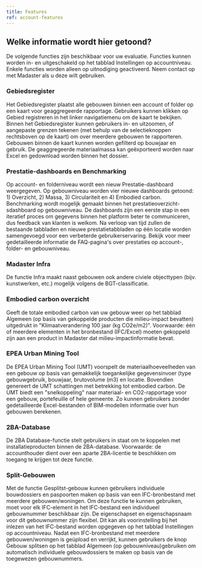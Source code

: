 ```yaml
---
title: Features
ref: account-features
---
```

## Welke informatie wordt hier getoond?
De volgende functies zijn beschikbaar voor uw evaluatie. Functies kunnen worden in- en uitgeschakeld op het tabblad Instellingen op accountniveau. Enkele functies worden alleen op uitnodiging geactiveerd. Neem contact op met Madaster als u deze wilt gebruiken.

### Gebiedsregister
Het Gebiedsregister plaatst alle gebouwen binnen een account of folder op een kaart voor geaggregeerde rapportage. Gebruikers kunnen klikken op Gebied registreren in het linker navigatiemenu om de kaart te bekijken. Binnen het Gebiedsregister kunnen gebruikers in- en uitzoomen, of aangepaste grenzen tekenen (met behulp van de selectieknoppen rechtsboven op de kaart) om over meerdere gebouwen te rapporteren. Gebouwen binnen de kaart kunnen worden gefilterd op bouwjaar en gebruik. De geaggregeerde materiaalmassa kan geëxporteerd worden naar Excel en gedownload worden binnen het dossier.

### Prestatie-dashboards en Benchmarking
Op account- en folderniveau wordt een nieuw Prestatie-dashboard weergegeven. Op gebouwniveau worden vier nieuwe dashboards getoond: 1) Overzicht, 2) Massa, 3) Circulariteit en 4) Embodied carbon. Benchmarking wordt mogelijk gemaakt binnen het prestatieoverzicht-sdashboard op gebouwniveau. De dashboards zijn een eerste stap in een iteratief proces om gegevens binnen het platform beter te communiceren, dus feedback van klanten is welkom. Na verloop van tijd zullen de bestaande tabbladen en nieuwe prestatietabbladen op één locatie worden samengevoegd voor een verbeterde gebruikerservaring. Bekijk voor meer gedetailleerde informatie de FAQ-pagina's over prestaties op account-, folder- en gebouwniveau.

### Madaster Infra
De functie Infra maakt naast gebouwen ook andere civiele objecttypen (bijv. kunstwerken, etc.) mogelijk volgens de BGT-classificatie.

### Embodied carbon overzicht
Geeft de totale embodied carbon van uw gebouw weer op het tabblad Algemeen (op basis van gekoppelde producten die milieu-impact bevatten) uitgedrukt in "Klimaatverandering 100 jaar (kg CO2e/m2)". Voorwaarde: één of meerdere elementen in het bronbestand (IFC/Excel) moeten gekoppeld zijn aan een product in Madaster dat milieu-impactinformatie bevat.

### EPEA Urban Mining Tool 
De EPEA Urban Mining Tool (UMT) voorspelt de materiaalhoeveelheden van een gebouw op basis van gemakkelijk toegankelijke gegevensinvoer (type gebouwgebruik, bouwjaar, brutovolume (m3) en locatie. Bovendien genereert de UMT schattingen met betrekking tot embodied carbon. De UMT biedt een "snelkoppeling" naar materiaal- en CO2-rapportage voor een gebouw, portefeuille of hele gemeente. Zo kunnen gebruikers zonder gedetailleerde Excel-bestanden of BIM-modellen informatie over hun gebouwen berekenen.

### 2BA-Database 
De 2BA Database-functie stelt gebruikers in staat om te koppelen met installatieproducten binnen de 2BA-database. Voorwaarde: de accounthouder dient over een aparte 2BA-licentie te beschikken om toegang te krijgen tot deze functie.

### Split-Gebouwen
Met de functie Gesplitst-gebouw kunnen gebruikers individuele bouwdossiers en paspoorten maken op basis van een IFC-bronbestand met meerdere gebouwen/woningen. Om deze functie te kunnen gebruiken, moet voor elk IFC-element in het IFC-bestand een individueel gebouwnummer beschikbaar zijn. De eigenschapset en eigenschapsnaam voor dit gebouwnummer zijn flexibel. Dit kan als voorinstelling bij het inlezen van het IFC-bestand worden opgegeven op het tabblad Instellingen op accountniveau. Nadat een IFC-bronbestand met meerdere gebouwen/woningen is geüpload en verrijkt, kunnen gebruikers de knop Gebouw splitsen op het tabblad Algemeen (op gebouwniveau)gebruiken om automatisch individuele gebouwdossiers te maken op basis van de toegewezen gebouwnummers.
